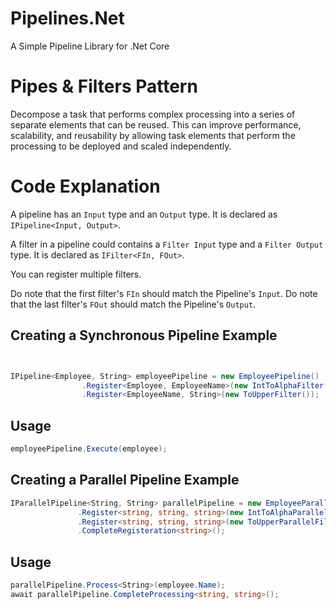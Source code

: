 # Pipelines.Net
A Simple Pipeline Library for .Net Core

# Pipes & Filters Pattern
Decompose a task that performs complex processing into a series of separate elements that can be reused. This can improve performance, scalability, and reusability by allowing task elements that perform the processing to be deployed and scaled independently.

# Code Explanation
A pipeline has an `Input` type and an `Output` type.
It is declared as `IPipeline<Input, Output>`.

A filter in a pipeline could contains a `Filter Input` type and a `Filter Output` type.
It is declared as `IFilter<FIn, FOut>`.

You can register multiple filters. 

Do note that the first filter's `FIn` should match the Pipeline's `Input`.
Do note that the last filter's `FOut` should match the Pipeline's `Output`.

## Creating a Synchronous Pipeline Example

```cs


IPipeline<Employee, String> employeePipeline = new EmployeePipeline()
                .Register<Employee, EmployeeName>(new IntToAlphaFilter())
                .Register<EmployeeName, String>(new ToUpperFilter());
```

## Usage
```cs
employeePipeline.Execute(employee);
```


## Creating a Parallel Pipeline Example

```cs
IParallelPipeline<String, String> parallelPipeline = new EmployeeParallelPipeline()
               .Register<string, string, string>(new IntToAlphaParallelFilter())
               .Register<string, string, string>(new ToUpperParallelFilter())
               .CompleteRegisteration<string>();
```

## Usage
```cs
parallelPipeline.Process<String>(employee.Name);
await parallelPipeline.CompleteProcessing<string, string>();
```
